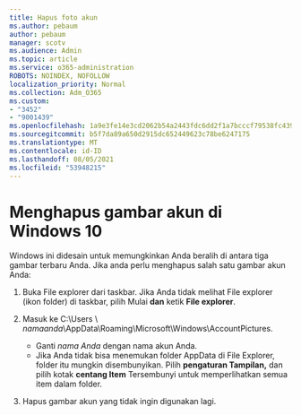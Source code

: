 ```yaml
---
title: Hapus foto akun
ms.author: pebaum
author: pebaum
manager: scotv
ms.audience: Admin
ms.topic: article
ms.service: o365-administration
ROBOTS: NOINDEX, NOFOLLOW
localization_priority: Normal
ms.collection: Adm_O365
ms.custom:
- "3452"
- "9001439"
ms.openlocfilehash: 1a9e3fe14e3cd2062b54a2443fdc6dd2f1a7bcccf79538fc439295ce43082149
ms.sourcegitcommit: b5f7da89a650d2915dc652449623c78be6247175
ms.translationtype: MT
ms.contentlocale: id-ID
ms.lasthandoff: 08/05/2021
ms.locfileid: "53948215"
---
```

# <a name="delete-an-account-picture-in-windows-10"></a>Menghapus gambar akun di Windows 10

Windows ini didesain untuk memungkinkan Anda beralih di antara tiga gambar terbaru Anda. Jika anda perlu menghapus salah satu gambar akun Anda:

1. Buka File explorer dari taskbar. Jika Anda tidak melihat File explorer (ikon folder) di taskbar, pilih Mulai **dan** ketik **File explorer**.

2. Masuk ke C:\Users \\ *namaanda*\AppData\Roaming\Microsoft\Windows\AccountPictures. 
    - Ganti *nama Anda* dengan nama akun Anda.
    - Jika Anda tidak bisa menemukan folder AppData di File Explorer, folder itu mungkin disembunyikan. Pilih **pengaturan Tampilan,** dan pilih kotak **centang Item** Tersembunyi untuk memperlihatkan semua item dalam folder.

3. Hapus gambar akun yang tidak ingin digunakan lagi.
 
 